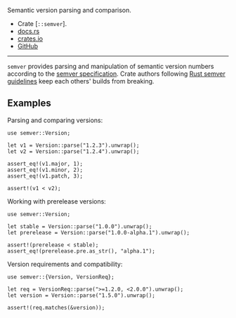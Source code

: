 Semantic version parsing and comparison.

- Crate [`::semver`].
- [docs.rs](https://docs.rs/semver)
- [crates.io](https://crates.io/crates/semver)
- [GitHub](https://github.com/dtolnay/semver)

---

`semver` provides parsing and manipulation of semantic version numbers according
to the [semver specification][semver-spec]. Crate authors following
[Rust semver guidelines][semver-guide] keep each others' builds from breaking.


## Examples

Parsing and comparing versions:

```
use semver::Version;

let v1 = Version::parse("1.2.3").unwrap();
let v2 = Version::parse("1.2.4").unwrap();

assert_eq!(v1.major, 1);
assert_eq!(v1.minor, 2);
assert_eq!(v1.patch, 3);

assert!(v1 < v2);
```

Working with prerelease versions:

```
use semver::Version;

let stable = Version::parse("1.0.0").unwrap();
let prerelease = Version::parse("1.0.0-alpha.1").unwrap();

assert!(prerelease < stable);
assert_eq!(prerelease.pre.as_str(), "alpha.1");
```

Version requirements and compatibility:

```
use semver::{Version, VersionReq};

let req = VersionReq::parse(">=1.2.0, <2.0.0").unwrap();
let version = Version::parse("1.5.0").unwrap();

assert!(req.matches(&version));
```

[`Version`]: crate::semver::Version
[`VersionReq`]: crate::semver::VersionReq
[`parse`]: crate::semver::Version::parse
[semver-spec]: https://semver.org/
[semver-guide]: https://doc.rust-lang.org/cargo/reference/semver.html
